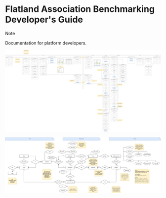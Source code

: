 # Flatland Association Benchmarking Developer's Guide

> [!NOTE]  
> Documentation for platform developers.

![WebFlow.drawio.png](img/development/WebFlow.drawio.png)

![ERDiagram.drawio.png](img/development/ERDiagram.drawio.png)

